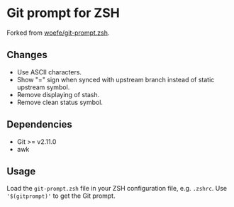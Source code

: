 # Git prompt for ZSH

Forked from [woefe/git-prompt.zsh](https://github.com/woefe/git-prompt.zsh).

## Changes

- Use ASCII characters.
- Show "=" sign when synced with upstream branch instead of static upstream symbol.
- Remove displaying of stash.
- Remove clean status symbol.

## Dependencies

- Git >= v2.11.0
- awk

## Usage

Load the `git-prompt.zsh` file in your ZSH configuration file, e.g. `.zshrc`.
Use `'$(gitprompt)'` to get the Git prompt.

